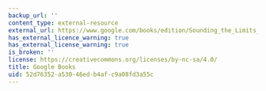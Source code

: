 ```yaml
---
backup_url: ''
content_type: external-resource
external_url: https://www.google.com/books/edition/Sounding_the_Limits_of_Life/8GuYDwAAQBAJ?hl=en&gbpv=1
has_external_licence_warning: true
has_external_license_warning: true
is_broken: ''
license: https://creativecommons.org/licenses/by-nc-sa/4.0/
title: Google Books
uid: 52d76352-a530-46ed-b4af-c9a08fd3a55c
---
```

